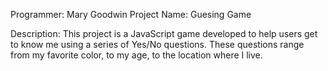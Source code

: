 Programmer: Mary Goodwin
Project Name: Guesing Game

Description: This project is a JavaScript game developed to help users get to know me using a series of Yes/No questions. These questions range from my favorite color, to my age, to the location where I live.